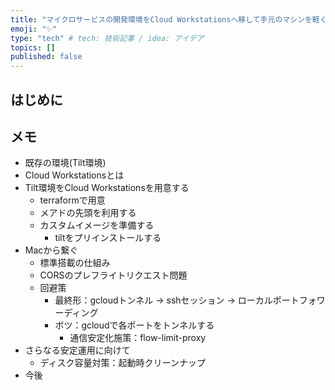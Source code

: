```yaml
---
title: "マイクロサービスの開発環境をCloud Workstationsへ移して手元のマシンを軽くする"
emoji: "✨"
type: "tech" # tech: 技術記事 / idea: アイデア
topics: []
published: false
---
```


## はじめに

## メモ

* 既存の環境(Tilt環境)
* Cloud Workstationsとは
* Tilt環境をCloud Workstationsを用意する
  * terraformで用意
  * メアドの先頭を利用する
  * カスタムイメージを準備する
    * tiltをプリインストールする
* Macから繋ぐ
  * 標準搭載の仕組み
  * CORSのプレフライトリクエスト問題
  * 回避策
    * 最終形：gcloudトンネル -> sshセッション -> ローカルポートフォワーディング
    * ボツ：gcloudで各ポートをトンネルする
      * 通信安定化施策：flow-limit-proxy
* さらなる安定運用に向けて
  * ディスク容量対策：起動時クリーンナップ
* 今後
